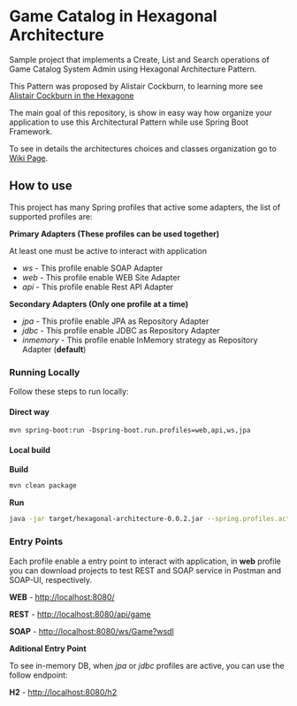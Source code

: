 # Game Catalog in Hexagonal Architecture

Sample project that implements a Create, List and Search operations of 
Game Catalog System Admin using Hexagonal Architecture Pattern.

This Pattern was proposed by Alistair Cockburn, to learning more
see [Alistair Cockburn in the Hexagone](https://www.youtube.com/watch?v=th4AgBcrEHA)

The main goal of this repository, is show in easy way how organize your 
application to use this Architectural Pattern while use Spring Boot 
Framework. 

To see in details the architectures choices and classes organization 
go to [Wiki Page](https://github.com/cjcalmeida/hexagonal-architecture/wiki).   

## How to use 
This project has many Spring profiles that active some adapters, 
the list of supported profiles are:

**Primary Adapters (These profiles can be used together)**

At least one must be active to interact with application

- *ws* - This profile enable SOAP Adapter
- *web* - This profile enable WEB Site Adapter
- *api* - This profile enable Rest API Adapter

**Secondary Adapters (Only one profile at a time)**
  
- *jpa* - This profile enable JPA as Repository Adapter
- *jdbc* - This profile enable JDBC as Repository Adapter
- *inmemory* - This profile enable InMemory strategy as Repository Adapter 
(**default**)
 
### Running Locally

Follow these steps to run locally:

#### Direct way
````
mvn spring-boot:run -Dspring-boot.run.profiles=web,api,ws,jpa
````
#### Local build
**Build**
````sh
mvn clean package
````
**Run**
````sh
java -jar target/hexagonal-architecture-0.0.2.jar --spring.profiles.active=web,api,ws,jpa
````

### Entry Points
Each profile enable a entry point to interact with application, 
in **web** profile you can download projects to test REST and SOAP service
in Postman and SOAP-UI, respectively.

**WEB** - [http://localhost:8080/](http://localhost:8080/)

**REST** - [http://localhost:8080/api/game](http://localhost:8080/api/game)

**SOAP** - [http://localhost:8080/ws/Game?wsdl](http://localhost:8080/ws/Game?wsdl)

**Aditional Entry Point**

To see in-memory DB, when *jpa* or *jdbc* profiles are active, 
you can use the follow endpoint:

**H2** - [http://localhost:8080/h2](http://localhost:8080/h2)